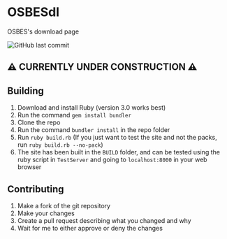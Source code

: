 # OSBESdl
OSBES's download page

![GitHub last commit](https://img.shields.io/github/last-commit/OpenSauce04/OSBESdl)

## ⚠️ CURRENTLY UNDER CONSTRUCTION ⚠️

## Building
1. Download and install Ruby (version 3.0 works best)
2. Run the command `gem install bundler`
3. Clone the repo
4. Run the command `bundler install` in the repo folder
5. Run `ruby build.rb` (If you just want to test the site and not the packs, run `ruby build.rb --no-pack`)
6. The site has been built in the `BUILD` folder, and can be tested using the ruby script in `TestServer` and going to `localhost:8000` in your web browser

## Contributing
1. Make a fork of the git repository
2. Make your changes
3. Create a pull request describing what you changed and why
4. Wait for me to either approve or deny the changes
